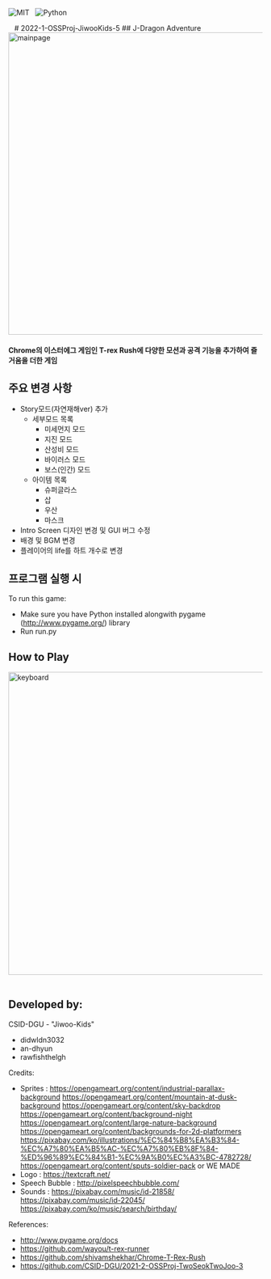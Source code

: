 <img alt="MIT" src ="https://img.shields.io/badge/license-MIT-salmon"> <img alt="" src ="https://img.shields.io/badge/pygame-2.1.2-lightsalmon"> <img alt="" src ="https://img.shields.io/badge/OS-Window|MacOs|Linux-coral"> <img alt="" src ="https://img.shields.io/badge/IDE-VSCode-indianred"><img alt="Python" src ="https://img.shields.io/badge/Python-3776AB.svg?&style=for-the-badge&logo=Python&logoColor=white"/><br>

<img alt="" src="https://img.shields.io/badge/python-blue?style=뱃지모양&logo=Python&logoColor=white"/> 
<img alt="" src="https://img.shields.io/badge/GitHub-skyblue?style=뱃지모양&logo=GitHub&logoColor=white"/>
<img alt="" src="https://img.shields.io/badge/notion-dodgerblue?style=뱃지모양&logo=notion&logoColor=white"/>
# 2022-1-OSSProj-JiwooKids-5
## J-Dragon Adventure
<img width="598" alt="mainpage" src="https://user-images.githubusercontent.com/65417437/173189836-fbf49689-9323-4d12-9a79-a916166e918f.PNG">

#### Chrome의 이스터에그 게임인 T-rex Rush에 다양한 모션과 공격 기능을 추가하여 즐거움을 더한 게임

## 주요 변경 사항
- Story모드(자연재해ver) 추가
    - 세부모드 목록
        - 미세먼지 모드
        - 지진 모드
        - 산성비 모드
        - 바이러스 모드
        - 보스(인간) 모드
    - 아이템 목록
        - 슈퍼글라스
        - 삽
        - 우산
        - 마스크
- Intro Screen 디자인 변경 및 GUI 버그 수정
- 배경 및 BGM 변경
- 플레이어의 life를 하트 개수로 변경

## 프로그램 실행 시
To run this game:
- Make sure you have Python installed alongwith pygame (http://www.pygame.org/) library
- Run run.py

## How to Play
<img width="599" alt="keyboard" src="https://user-images.githubusercontent.com/65417437/173192856-95aaa289-0999-4d0d-afb1-2cb99010e698.PNG">
<br>
<br>



## Developed by:
CSID-DGU - "Jiwoo-Kids"
- didwldn3032
- an-dhyun
- rawfishthelgh

Credits:
- Sprites : https://opengameart.org/content/industrial-parallax-background
            https://opengameart.org/content/mountain-at-dusk-background
            https://opengameart.org/content/sky-backdrop
            https://opengameart.org/content/background-night
            https://opengameart.org/content/large-nature-background
            https://opengameart.org/content/backgrounds-for-2d-platformers
            https://pixabay.com/ko/illustrations/%EC%84%B8%EA%B3%84-%EC%A7%80%EA%B5%AC-%EC%A7%80%EB%8F%84-%ED%96%89%EC%84%B1-%EC%9A%B0%EC%A3%BC-4782728/
            https://opengameart.org/content/sputs-soldier-pack
            or WE MADE
- Logo : https://textcraft.net/
- Speech Bubble : http://pixelspeechbubble.com/
- Sounds : https://pixabay.com/music/id-21858/
           https://pixabay.com/music/id-22045/
           https://pixabay.com/ko/music/search/birthday/

References:
- http://www.pygame.org/docs
- https://github.com/wayou/t-rex-runner
- https://github.com/shivamshekhar/Chrome-T-Rex-Rush
- https://github.com/CSID-DGU/2021-2-OSSProj-TwoSeokTwoJoo-3
